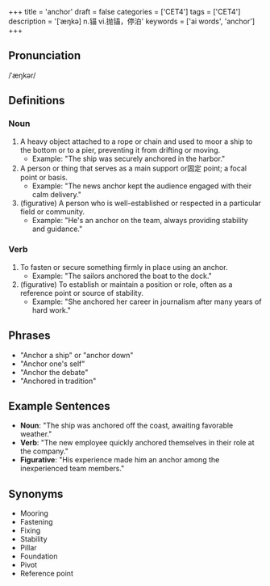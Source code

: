 +++
title = 'anchor'
draft = false
categories = ['CET4']
tags = ['CET4']
description = '[ˈæŋkə] n.锚 vi.抛锚，停泊'
keywords = ['ai words', 'anchor']
+++

## Pronunciation
/ˈæŋkər/

## Definitions
### Noun
1. A heavy object attached to a rope or chain and used to moor a ship to the bottom or to a pier, preventing it from drifting or moving.
   - Example: "The ship was securely anchored in the harbor."
2. A person or thing that serves as a main support or固定 point; a focal point or basis.
   - Example: "The news anchor kept the audience engaged with their calm delivery."
3. (figurative) A person who is well-established or respected in a particular field or community.
   - Example: "He's an anchor on the team, always providing stability and guidance."

### Verb
1. To fasten or secure something firmly in place using an anchor.
   - Example: "The sailors anchored the boat to the dock."
2. (figurative) To establish or maintain a position or role, often as a reference point or source of stability.
   - Example: "She anchored her career in journalism after many years of hard work."

## Phrases
- "Anchor a ship" or "anchor down"
- "Anchor one's self"
- "Anchor the debate"
- "Anchored in tradition"

## Example Sentences
- **Noun**: "The ship was anchored off the coast, awaiting favorable weather."
- **Verb**: "The new employee quickly anchored themselves in their role at the company."
- **Figurative**: "His experience made him an anchor among the inexperienced team members."

## Synonyms
- Mooring
- Fastening
- Fixing
- Stability
- Pillar
- Foundation
- Pivot
- Reference point
